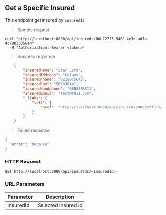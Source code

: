 ## Get a Specific Insured

This endpoint get insured by <code>insuredId</code>

> Sample request

```shell
curl "http://localhost:8080/api/insureds/00e227f3-5469-4e3d-ad7a-4c79833358e4"
  -H "Authorization: Bearer <token>"
```

> Success response

```json
    {
        "insuredName": "Star Lord",
        "insuredAddress": "Galaxy",
        "insuredPhone": "0218875645",
        "insuredFax": "56789844",
        "insuredHandphone": "0888888811",
        "insuredEmail": "test@this.com",
        "_links": {
            "self": {
                "href": "http://localhost:8080/api/insureds/00e227f3-5469-4e3d-ad7a-4c79833358e4"
            }
        }
    }
```

> Failed response

```json
{
  "error": "because"
}
```

### HTTP Request

`GET http://localhost:8080/api/insureds/<insuredId>`

### URL Parameters

Parameter | Description
--------- | -----------
insuredId | Selected insured id
